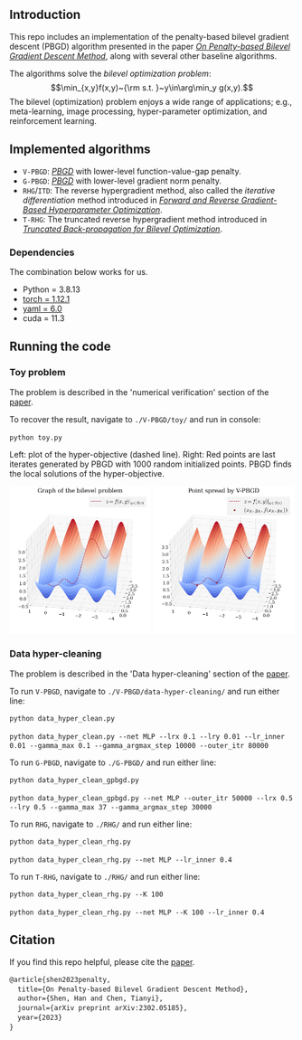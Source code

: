 ## Introduction

This repo includes an implementation of the penalty-based bilevel gradient descent (PBGD) algorithm presented in the paper
 [_On Penalty-based Bilevel Gradient Descent Method_](https://arxiv.org/abs/2302.05185), along with several other baseline algorithms.
 
 The algorithms solve the _bilevel optimization problem_:
 $$\min_{x,y}f(x,y)~{\rm s.t. }~y\in\arg\min_y g(x,y).$$
 The bilevel (optimization) problem enjoys a wide range of applications; e.g., meta-learning, image processing, hyper-parameter optimization, and reinforcement learning.
 
## Implemented algorithms
- `V-PBGD`: [_PBGD_](https://arxiv.org/abs/2302.05185) with lower-level function-value-gap penalty.
- `G-PBGD`: [_PBGD_](https://arxiv.org/abs/2302.05185) with lower-level gradient norm penalty.
- `RHG`/`ITD`: The reverse hypergradient method, also called the _iterative differentiation_ method introduced in [_Forward and Reverse Gradient-Based Hyperparameter Optimization_](http://proceedings.mlr.press/v70/franceschi17a).
- `T-RHG`: The truncated reverse hypergradient method introduced in [_Truncated Back-propagation for Bilevel Optimization_](http://proceedings.mlr.press/v70/franceschi17a).

### Dependencies

The combination below works for us.
- Python = 3.8.13
- [torch = 1.12.1](https://pytorch.org/get-started/locally/)
- [yaml = 6.0](https://pypi.org/project/PyYAML/)
- cuda = 11.3

## Running the code

### Toy problem
The problem is described in the 'numerical verification' section of the [paper](https://arxiv.org/abs/2302.05185).

To recover the result, navigate to `./V-PBGD/toy/` and run in console:

`python toy.py`

Left: plot of the hyper-objective (dashed line). 
Right: Red points are last iterates generated by PBGD with 1000 random initialized points. PBGD finds the local solutions of the hyper-objective.
<p float="left">
  <img src="./V-PBGD/toy/toy_graph.png" width="250" />
  <img src="./V-PBGD/toy/toy_point_spread.png" width="250" /> 
</p>



### Data hyper-cleaning
The problem is described in the 'Data hyper-cleaning' section of the [paper](https://arxiv.org/abs/2302.05185).

To run `V-PBGD`, navigate to `./V-PBGD/data-hyper-cleaning/` and run either line:
```
python data_hyper_clean.py 

python data_hyper_clean.py --net MLP --lrx 0.1 --lry 0.01 --lr_inner 0.01 --gamma_max 0.1 --gamma_argmax_step 10000 --outer_itr 80000
```

To run `G-PBGD`, navigate to `./G-PBGD/` and run either line:

```
python data_hyper_clean_gpbgd.py

python data_hyper_clean_gpbgd.py --net MLP --outer_itr 50000 --lrx 0.5 --lry 0.5 --gamma_max 37 --gamma_argmax_step 30000  
```

To run `RHG`, navigate to `./RHG/` and run either line:
```
python data_hyper_clean_rhg.py 

python data_hyper_clean_rhg.py --net MLP --lr_inner 0.4
```

To run `T-RHG`, navigate to `./RHG/` and run either line:

```
python data_hyper_clean_rhg.py --K 100

python data_hyper_clean_rhg.py --net MLP --K 100 --lr_inner 0.4
```


## Citation

If you find this repo helpful, please cite the [paper](https://arxiv.org/abs/2302.05185).

```latex
@article{shen2023penalty,
  title={On Penalty-based Bilevel Gradient Descent Method},
  author={Shen, Han and Chen, Tianyi},
  journal={arXiv preprint arXiv:2302.05185},
  year={2023}
}
```
